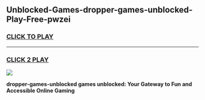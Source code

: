 
## Unblocked-Games-dropper-games-unblocked-Play-Free-pwzei
<h3>
<a href="https://premium76.site?title=dropper-games-unblocked&ref=17A">CLICK TO PLAY</a></h3>
<hr>

<h3>
<a href="https://premium76.site?title=dropper-games-unblocked&ref=17A">CLICK 2 PLAY</a>
  
</h3>

<a href="https://premium76.site?title=dropper-games-unblocked&ref=17A"><img src="https://clearcache.store/games.png"></a>


**dropper-games-unblocked games unblocked: Your Gateway to Fun and Accessible Online Gaming**
